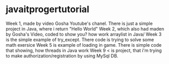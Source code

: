 # javaitprogertutorial
Week 1, made by video Gosha Youtube's chanel. There is just a simple project in Java, where i return "Hello World"
Week 2, which also had maden by Gosha's Video, coded to show you? how work arraylist in Java/
Week 3 is the simple example of try_except. There code is trying to solve some math exersice
Week 5 is example of loading in game. There is simple code that showing, how threads in Java work
Week 9 < is project, that i'm trying to make authorization/registration by using MySql DB. 
